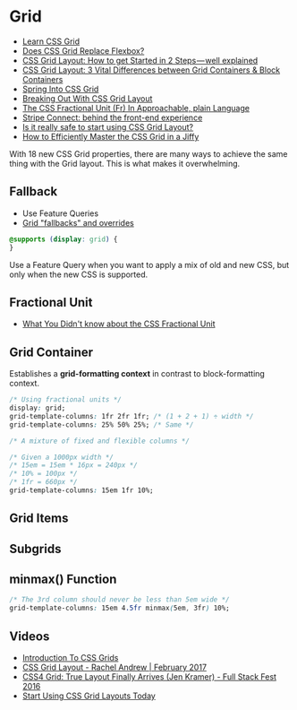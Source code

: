 # Grid

* [Learn CSS Grid](http://learncssgrid.com/)
* [Does CSS Grid Replace Flexbox?](https://css-tricks.com/css-grid-replace-flexbox/)
* [CSS Grid Layout: How to get Started in 2 Steps — well explained](https://medium.com/flexbox-and-grids/css-grid-layout-how-to-get-started-in-2-steps-well-explained-44fab69d9274)
* [CSS Grid Layout: 3 Vital Differences between Grid Containers & Block Containers](https://medium.com/flexbox-and-grids/css-grid-layout-3-vital-differences-between-grid-containers-block-containers-6f3c39cf3bba)
* [Spring Into CSS Grid](http://jonibologna.com/spring-into-css-grid/)
* [Breaking Out With CSS Grid Layout](https://cloudfour.com/thinks/breaking-out-with-css-grid-layout/)
* [The CSS Fractional Unit (Fr) In Approachable, plain Language](https://medium.com/flexbox-and-grids/the-css-fractional-unit-fr-in-approachable-plain-language-fdc47bd387f7)
* [Stripe Connect: behind the front-end experience](https://stripe.com/blog/connect-front-end-experience)
* [Is it really safe to start using CSS Grid Layout?](https://www.rachelandrew.co.uk/archives/2017/07/04/is-it-really-safe-to-start-using-css-grid-layout/)
* [How to Efficiently Master the CSS Grid in a Jiffy](https://medium.com/flexbox-and-grids/how-to-efficiently-master-the-css-grid-in-a-jiffy-585d0c213577)

With 18 new CSS Grid properties, there are many ways to achieve the same thing with the Grid layout. This is what makes it overwhelming.

## Fallback

* Use Feature Queries
* [Grid "fallbacks" and overrides](https://rachelandrew.co.uk/css/cheatsheets/grid-fallbacks)

```css
@supports (display: grid) {
}
```

Use a Feature Query when you want to apply a mix of old and new CSS, but only when the new CSS is supported.

## Fractional Unit

* [What You Didn't know about the CSS Fractional Unit](https://medium.com/flexbox-and-grids/what-you-didnt-know-about-the-css-fractional-unit-580bd62647e8)

## Grid Container

Establishes a **grid-formatting context** in contrast to block-formatting context.

```css
/* Using fractional units */
display: grid;
grid-template-columns: 1fr 2fr 1fr; /* (1 + 2 + 1) ÷ width */
grid-template-columns: 25% 50% 25%; /* Same */
```

```css
/* A mixture of fixed and flexible columns */

/* Given a 1000px width */
/* 15em = 15em * 16px = 240px */
/* 10% = 100px */
/* 1fr = 660px */
grid-template-columns: 15em 1fr 10%;
```

## Grid Items

## Subgrids

## minmax() Function

```css
/* The 3rd column should never be less than 5em wide */
grid-template-columns: 15em 4.5fr minmax(5em, 3fr) 10%;
```

## Videos

* [Introduction To CSS Grids](https://www.youtube.com/watch?v=H3LRtAm2SOo)
* [CSS Grid Layout - Rachel Andrew | February 2017](https://www.youtube.com/watch?v=N5Lt1SLqBmQ)
* [CSS4 Grid: True Layout Finally Arrives (Jen Kramer) - Full Stack Fest 2016](https://www.youtube.com/watch?v=axVw1Zduqn0)
* [Start Using CSS Grid Layouts Today](https://youtu.be/tjHOLtouElA?list=PLBzScQzZ83I_n5kvxmUaRNZvc_vsCuEQD)